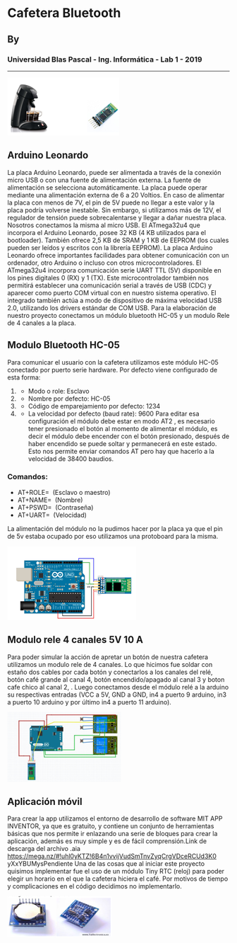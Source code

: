 # Cafetera Bluetooth
## By 
### Universidad Blas Pascal - Ing. Informática - Lab 1 - 2019
------------------------------------------------------------------------------------------

![01](images/1.png)

## Arduino Leonardo

La placa Arduino Leonardo, puede ser alimentada a través de la
conexión micro USB o con una fuente de alimentación externa. La
fuente de alimentación se selecciona automáticamente.
La placa puede operar mediante una alimentación externa de 6 a 20
Voltios. En caso de alimentar la placa con menos de 7V, el pin de 5V
puede no llegar a este valor y la placa podría volverse inestable. Sin
embargo, si utilizamos más de 12V, el regulador de tensión puede
sobrecalentarse y llegar a dañar nuestra placa. Nosotros conectamos la
misma al micro USB.
El ATmega32u4 que incorpora el Arduino Leonardo, posee 32 KB (4 KB
utilizados para el bootloader). También ofrece 2,5 KB de SRAM y 1 KB
de EEPROM (los cuales pueden ser leídos y escritos con la librería
EEPROM).
La placa Arduino Leonardo ofrece importantes facilidades para obtener
comunicación con un ordenador, otro Arduino o incluso con otros
microcontroladores. El ATmega32u4 incorpora comunicación serie
UART TTL (5V) disponible en los pines digitales 0 (RX) y 1 (TX).
Este microcontrolador también nos permitirá establecer una
comunicación serial a través de USB (CDC) y aparecer como puerto
COM virtual con en nuestro sistema operativo. El integrado también
actúa a modo de dispositivo de máxima velocidad USB 2.0, utilizando
los drivers estándar de COM USB.
Para la elaboración de nuestro proyecto conectamos un módulo
bluetooth HC-05 y un modulo Rele de 4 canales a la placa.

## Modulo Bluetooth HC-05

Para comunicar el usuario con la cafetera utilizamos este módulo HC-05
conectado por puerto serie hardware. Por defecto viene configurado de
esta forma:
1. - Modo o role: Esclavo
2. - Nombre por defecto: HC-05
3. - Código de emparejamiento por defecto: 1234
4. - La velocidad por defecto (baud rate): 9600
Para editar esa configuración el módulo debe estar en modo AT2 , es
necesario tener presionado el botón al momento de alimentar el módulo,
es decir el módulo debe encender con el botón presionado, después de
haber encendido se puede soltar y permanecerá en este estado. Esto
nos permite enviar comandos AT pero hay que hacerlo a la velocidad de
38400 baudios.
### Comandos:
 - AT+ROLE=<Role> ​ (Esclavo o maestro)
 - AT+NAME=<Nombre> ​ (Nombre)
 - AT+PSWD=<Pin> ​ (Contraseña)
 - AT+UART=<Baud> ​ (Velocidad)
 
 La alimentación del módulo no la pudimos hacer por la placa ya que el
pin de 5v estaba ocupado por eso utilizamos una protoboard para la misma.

![02](images/2.png)

## Modulo rele 4 canales 5V 10 A

Para poder simular la acción de apretar un botón de nuestra cafetera
utilizamos un modulo rele de 4 canales. Lo que hicimos fue soldar con
estaño dos cables por cada botón y conectarlos a los canales del relé,
botón café grande al canal 4, botón encendido/apagado al canal 3 y
boton cafe chico al canal 2, . Luego conectamos desde el módulo relé a
la arduino su respectivas entradas (VCC a 5V, GND a GND, in4 a puerto
9 arduino, in3 a puerto 10 arduino y por último in4 a puerto 11 arduino).

![03](images/3.png)

## Aplicación móvil
Para crear la app utilizamos el entorno de desarrollo de software MIT
APP INVENTOR, ya que es gratuito, y contiene un conjunto de
herramientas básicas que nos permite ir enlazando una serie de bloques
para crear la aplicación, además es muy simple y es de fácil
comprensión.Link de descarga del archivo .aia
https://mega.nz/#!uhl0yKTZ!6B4n1vvijVudSmTnvZyqCrgVDceRCUd3K0
yXxYBUMysPendiente
Una de las cosas que al iniciar este proyecto quisimos implementar fue
el uso de un módulo Tiny RTC (reloj) para poder elegir un horario en el
que la cafetera hiciera el café. Por motivos de tiempo y complicaciones
en el código decidimos no implementarlo.


![04](images/4.png)
